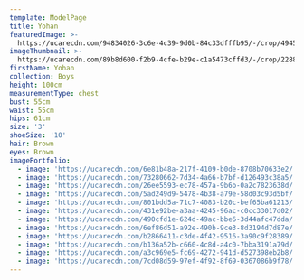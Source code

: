 ```yaml
---
template: ModelPage
title: Yohan
featuredImage: >-
  https://ucarecdn.com/94834026-3c6e-4c39-9d0b-84c33dfffb95/-/crop/4945x3648/0,0/-/preview/
imageThumbnail: >-
  https://ucarecdn.com/89b8d600-f2b9-4cfe-b29e-c1a5473cffd3/-/crop/2288x2862/1639,94/-/preview/
firstName: Yohan
collection: Boys
height: 100cm
measurementType: chest
bust: 55cm
waist: 55cm
hips: 61cm
size: '3'
shoeSize: '10'
hair: Brown
eyes: Brown
imagePortfolio:
  - image: 'https://ucarecdn.com/6e81b48a-217f-4109-b0de-8708b70633e2/'
  - image: 'https://ucarecdn.com/73280662-7d34-4a66-b7bf-d126493c38a5/'
  - image: 'https://ucarecdn.com/26ee5593-ec78-457a-9b6b-0a2c7823638d/'
  - image: 'https://ucarecdn.com/5ad249d9-5478-4b38-a79e-58d03c93d5bf/'
  - image: 'https://ucarecdn.com/801bdd5a-71c7-4083-b20c-bef65ba61213/'
  - image: 'https://ucarecdn.com/431e92be-a3aa-4245-96ac-c0cc33017d02/'
  - image: 'https://ucarecdn.com/490cfd1e-624d-49ac-bbe6-3d44afc47dda/'
  - image: 'https://ucarecdn.com/6ef86d51-a92e-490b-9ce3-8d3194d7d87e/'
  - image: 'https://ucarecdn.com/b2866411-c3de-4f42-9516-3a90c9f28389/'
  - image: 'https://ucarecdn.com/b136a52b-c660-4c8d-a4c0-7bba3191a79d/'
  - image: 'https://ucarecdn.com/a3c969e5-fc69-4272-941d-d527398eb2b8/'
  - image: 'https://ucarecdn.com/7cd08d59-97ef-4f92-8f69-0367086b9f78/'
---
```


